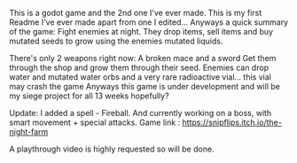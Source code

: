 This is a godot game and the 2nd one I've ever made.
This is my first Readme I've ever made apart from one I edited... 
Anyways a quick summary of the game: Fight enemies at night. They drop items, sell items and buy mutated seeds to grow using the enemies mutated liquids.

There's only 2 weapons right now: A broken mace and a sword Get them through the shop and grow them through their seed.
Enemies can drop water and mutated water orbs and a very rare radioactive vial... this vial may crash the game
Anyways this game is under development and will be my siege project for all 13 weeks hopefully?

Update:
I added a spell - Fireball.
And currently working on a boss, with smart movement + special attacks.
Game link : https://snipflips.itch.io/the-night-farm

A playthrough video is highly requested so will be done.
